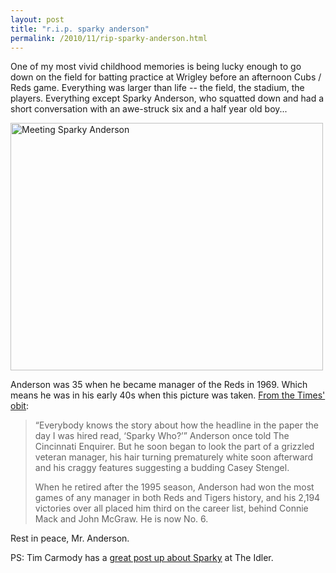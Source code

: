 ```yaml
---
layout: post
title: "r.i.p. sparky anderson"
permalink: /2010/11/rip-sparky-anderson.html
---
```


<p>One of my most vivid childhood memories is being lucky enough to go down on the field for batting practice at Wrigley before an afternoon Cubs / Reds game. Everything was larger than life -- the field, the stadium, the players. Everything except Sparky Anderson, who squatted down and had a short conversation with an awe-struck six and a half year old boy...</p>
<p><a href="http://www.flickr.com/photos/msippey/5146703142/lightbox/" title="Meeting Sparky Anderson by msippey, on Flickr"><img alt="Meeting Sparky Anderson" height="396" src="https://farm5.static.flickr.com/4015/5146703142_b02c564d88.jpg" width="500" /></a></p>
<p>Anderson was 35 when he became manager of the Reds in 1969. Which means he was in his early 40s when this picture was taken. <a href="http://www.nytimes.com/2010/11/05/sports/baseball/05anderson.html" target="_self">From the Times&#39; obit</a>:</p>
<blockquote>
<p>“Everybody knows the story about how the headline in the paper the day I was hired read, ‘Sparky Who?’” Anderson once told The Cincinnati Enquirer. But he soon began to look the part of a grizzled veteran manager, his hair turning prematurely white soon afterward and his craggy features suggesting a budding Casey Stengel.</p>
<p>When he retired after the 1995 season, Anderson had won the most games of any manager in both Reds and Tigers history, and his 2,194 victories over all placed him third on the career list, behind Connie Mack and John McGraw. He is now No. 6.</p>
</blockquote>
<p>Rest in peace, Mr. Anderson.</p>
<p>PS: Tim Carmody has a <a href="http://idler-mag.com/2010/11/04/sparky-and-his-daddy/" target="_self">great post up about Sparky</a> at The Idler.</p>


